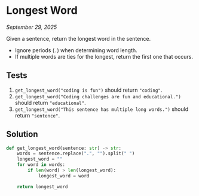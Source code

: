 # Longest Word
*September 29, 2025*

Given a sentence, return the longest word in the sentence.
- Ignore periods (`.`) when determining word length.
- If multiple words are ties for the longest, return the first one that occurs.

## Tests

1. `get_longest_word("coding is fun")` should return `"coding"`.
2. `get_longest_word("Coding challenges are fun and educational.")` should return `"educational"`.
3. `get_longest_word("This sentence has multiple long words.")` should return `"sentence"`.

## Solution

```python
def get_longest_word(sentence: str) -> str:
    words = sentence.replace(".", "").split(" ")
    longest_word = ""
    for word in words:
        if len(word) > len(longest_word):
            longest_word = word

    return longest_word
```
